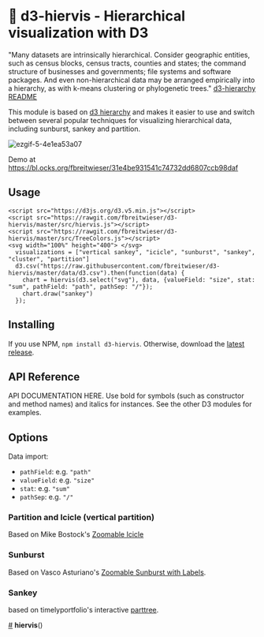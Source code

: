 # :cactus: d3-hiervis - Hierarchical visualization with D3

"Many datasets are intrinsically hierarchical. Consider geographic entities, such as census blocks, census tracts, counties and states; the command structure of businesses and governments; file systems and software packages. And even non-hierarchical data may be arranged empirically into a hierarchy, as with k-means clustering or phylogenetic trees." [d3-hierarchy README](https://github.com/d3/d3-hierarchy)

This module is based on [d3 hierarchy](https://github.com/d3/d3-hierarchy) and makes it easier to use and switch between several popular techniques for visualizing hierarchical data, including sunburst, sankey and partition. 

![ezgif-5-4e1ea53a07](https://user-images.githubusercontent.com/516060/45301339-c2e00200-b4de-11e8-9a54-3cac7f052335.gif)

Demo at https://bl.ocks.org/fbreitwieser/31e4be931541c74732dd6807ccb98daf

## Usage
```
<script src="https://d3js.org/d3.v5.min.js"></script>
<script src="https://rawgit.com/fbreitwieser/d3-hiervis/master/src/hiervis.js"></script>
<script src="https://rawgit.com/fbreitwieser/d3-hiervis/master/src/TreeColors.js"></script>
<svg width="100%" height="400"> </svg>
  visualizations = ["vertical sankey", "icicle", "sunburst", "sankey", "cluster", "partition"]
  d3.csv("https://raw.githubusercontent.com/fbreitwieser/d3-hiervis/master/data/d3.csv").then(function(data) {
    chart = hiervis(d3.select("svg"), data, {valueField: "size", stat: "sum", pathField: "path", pathSep: "/"});
    chart.draw("sankey")
  });
```

## Installing

If you use NPM, `npm install d3-hiervis`. Otherwise, download the [latest release](https://github.com/fbreitwieser/d3-hiervis/releases/latest).

## API Reference

API DOCUMENTATION HERE. Use bold for symbols (such as constructor and method names) and italics for instances. See the other D3 modules for examples.

## Options
Data import:
 - `pathField`: e.g. `"path"`
 - `valueField`: e.g. `"size"`
 - `stat`: e.g. `"sum"`
 - `pathSep`: e.g. `"/"`

### Partition and Icicle (vertical partition)
Based on Mike Bostock's [Zoomable Icicle](https://bl.ocks.org/mbostock/1005873)

### Sunburst
Based on Vasco Asturiano's [Zoomable Sunburst with Labels](https://bl.ocks.org/vasturiano/12da9071095fbd4df434e60d52d2d58d).

### Sankey
based on timelyportfolio's interactive [parttree](http://www.jsinr.me/2017/11/13/visualizing-trees--partition---sankey/).


<a href="#hiervis" name="hiervis">#</a> <b>hiervis</b>()

